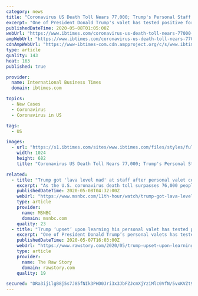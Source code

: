 ```yaml
---
category: news
title: "Coronavirus US Death Toll Nears 77,000; Trump's Personal Staff Positive For COVID-19"
excerpt: "One of President Donald Trump's valet has tested positive for the coronavirus Trump said the news about his valet is “a little bit strange\" as staff always wear masks in the White House News that one of the presidential valets from the U."
publishedDateTime: 2020-05-08T01:05:00Z
webUrl: "https://www.ibtimes.com/coronavirus-us-death-toll-nears-77000-trumps-personal-staff-positive-covid-19-2972442"
ampWebUrl: "https://www.ibtimes.com/coronavirus-us-death-toll-nears-77000-trumps-personal-staff-positive-covid-19-2972442?amp=1"
cdnAmpWebUrl: "https://www-ibtimes-com.cdn.ampproject.org/c/s/www.ibtimes.com/coronavirus-us-death-toll-nears-77000-trumps-personal-staff-positive-covid-19-2972442?amp=1"
type: article
quality: 143
heat: 163
published: true

provider:
  name: International Business Times
  domain: ibtimes.com

topics:
  - New Cases
  - Coronavirus
  - Coronavirus in US

tags:
  - US

images:
  - url: "https://s1.ibtimes.com/sites/www.ibtimes.com/files/styles/full/public/2020/05/07/us-president-donald-trump-seen-here-speaking-during.jpg"
    width: 1024
    height: 682
    title: "Coronavirus US Death Toll Nears 77,000; Trump's Personal Staff Positive For COVID-19"

related:
  - title: "Trump got 'lava level mad' at staff after personal valet contracts COVID-19"
    excerpt: "As the U.S. coronavirus death toll surpasses 76,000 people, NBC News reports the president became furious after learning one of his personal White House attendants tested positive for the virus."
    publishedDateTime: 2020-05-08T04:32:00Z
    webUrl: "https://www.msnbc.com/11th-hour/watch/trump-got-lava-level-mad-at-staff-after-personal-valet-contracts-covid-19-83181125665"
    type: article
    provider:
      name: MSNBC
      domain: msnbc.com
    quality: 23
  - title: "Trump ‘upset’ upon learning his personal valet has tested positive for coronavirus"
    excerpt: "One of President Donald Trump’s personal valets has tested positive for coronavirus. The valet is a member of the U.S. Navy. “A White House source said the valet, a man who has not been identified, exhibited ‘symptoms’ Wednesday morning,"
    publishedDateTime: 2020-05-07T16:03:00Z
    webUrl: "https://www.rawstory.com/2020/05/trump-upset-upon-learning-his-personal-valet-has-tested-positive-for-coronavirus/"
    type: article
    provider:
      name: The Raw Story
      domain: rawstory.com
    quality: 19

secured: "DRa3ij1lgB8j5s7J85fNIk3PHD0Jri3x3JbFZJcmXjYziMlc0VfN/5vxKVZt9BZIqwLNd4NypetfIPYQ/P8LM0w9m1DlhCRD9XC8FNgqxAW8SMnN1SEW7TxtkwTQnUFQaWKsT1JlXXSUG/ZNmy1UNJ0KEF728lvvXd1xnIv2RfHFUsuGm7LlO2b6eNhZ7v7ptpMZ/d/3LTr6FqzBUiPauuxwVwsSvB8I6ELnkmJJxw6ROvwZrzoH5oaHWZIcaEIlKlCdYFXNHRdnuGf/2TBQf0qjmn4UHCXSMqLegEvepMFtnUJfmAHCbZ38p3dbAM3geonkPlUu2IpqhC08igPG+NJ+4tY48um9C2bDiV+5RU3y0plBCnQBi5sYllfV0wv5CoiCcv2T+fLuDwmqfjH7bC8675hiMUM7EJlDk3uJrtskK3wpVmw29L/QFqaZmw3383Uf2PgZxFe7SDNoRCQlKYIJSYj1IuV3T+IcKew7gcI=;eEZr33Yo3iEhAv3awwV5uQ=="
---
```


